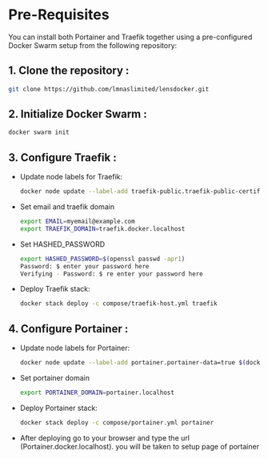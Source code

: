 # Pre-Requisites
You can install both Portainer and Traefik together using a pre-configured Docker Swarm setup from the following repository:

## 1. Clone the repository :
   ```bash
   git clone https://github.com/lmnaslimited/lensdocker.git
   ```
   
## 2. Initialize Docker Swarm :
   ```bash
   docker swarm init 
   ```

## 3. Configure Traefik :
   - Update node labels for Traefik:
     ```bash
     docker node update --label-add traefik-public.traefik-public-certificates=true $(docker info -f '{{.Swarm.NodeID}}')
     ```
   - Set email and traefik domain
     ```bash
     export EMAIL=myemail@example.com
     export TRAEFIK_DOMAIN=traefik.docker.localhost
     ```
   - Set HASHED_PASSWORD
     ```bash
     export HASHED_PASSWORD=$(openssl passwd -apr1)
     Password: $ enter your password here
     Verifying - Password: $ re enter your password here
     ```
   - Deploy Traefik stack:
     ```bash
     docker stack deploy -c compose/traefik-host.yml traefik
     ```

## 4. Configure Portainer :
   - Update node labels for Portainer:
     ```bash
     docker node update --label-add portainer.portainer-data=true $(docker info -f '{{.Swarm.NodeID}}')
     ```
   - Set portainer domain
     ```bash
     export PORTAINER_DOMAIN=portainer.localhost
     ```
   - Deploy Portainer stack:
     ```bash
     docker stack deploy -c compose/portainer.yml portainer
     ```
   - After deploying go to your browser and type the url (Portainer.docker.localhost). you will be taken to setup page of portainer
<!--stackedit_data:
eyJoaXN0b3J5IjpbMTc1ODA1NTA1N119
-->
